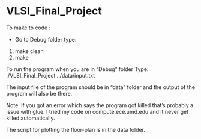 # VLSI_Final_Project

To make to code :

* Go to Debug folder type:
1) make clean
2) make

To run the program when you are in “Debug” folder Type:
./VLSI_Final_Project ../data/input.txt

The input file of the program should be in “data” folder and the output of the program will also be there.

Note: If you got an error which says the program got killed that’s probably a issue with glue. I tried my code on compute.ece.umd.edu and it never get killed automatically.

The script for plotting the floor-plan is in the data folder.
